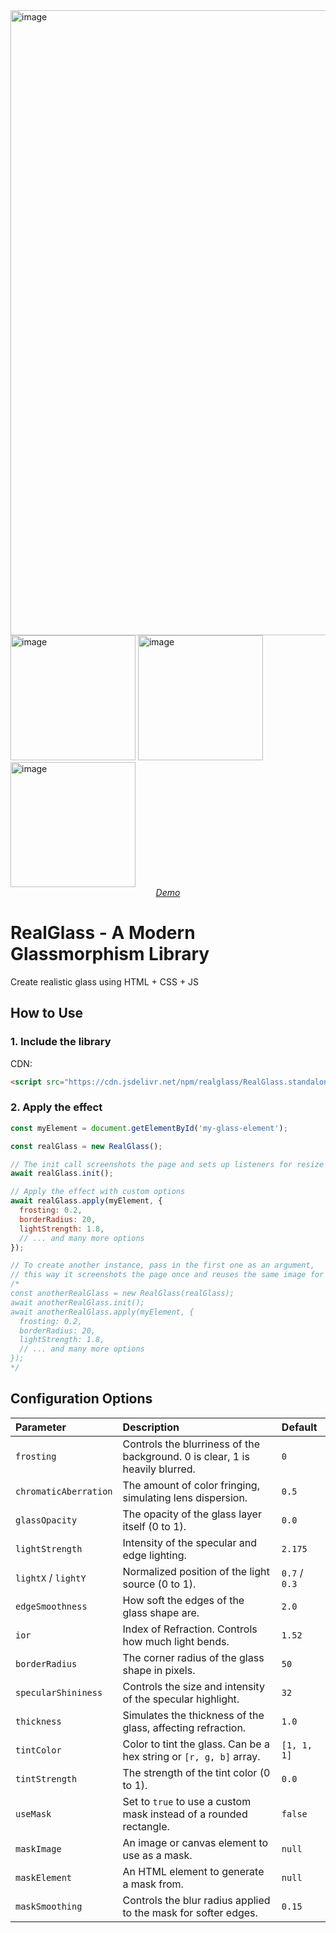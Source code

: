 <img width="1000" alt="image" src="https://github.com/user-attachments/assets/697d4d4a-ee17-4604-b5cb-fa861d93a2e3" />

<img height="200" alt="image" src="https://github.com/user-attachments/assets/bdcb1d54-b911-4680-8f48-71274b3ce850" />
<img height="200" alt="image" src="https://github.com/user-attachments/assets/972dada1-2439-4a89-9ca6-f3c2b9dcdae4" />
<img height="200" alt="image" src="https://github.com/user-attachments/assets/a4382a5c-14ef-4187-b736-f419672cae52" />






<br/>
<div align=center><a href="https://real-glass.vercel.app"><i>Demo</i></a></div>

# RealGlass - A Modern Glassmorphism Library

Create realistic glass using HTML + CSS + JS

## How to Use

### 1. Include the library

CDN:

```html
<script src="https://cdn.jsdelivr.net/npm/realglass/RealGlass.standalone.js"></script>
```

### 2. Apply the effect

```javascript
const myElement = document.getElementById('my-glass-element');

const realGlass = new RealGlass();

// The init call screenshots the page and sets up listeners for resize
await realGlass.init();

// Apply the effect with custom options
await realGlass.apply(myElement, {
  frosting: 0.2,
  borderRadius: 20,
  lightStrength: 1.8,
  // ... and many more options
});

// To create another instance, pass in the first one as an argument, 
// this way it screenshots the page once and reuses the same image for all instances
/*
const anotherRealGlass = new RealGlass(realGlass);
await anotherRealGlass.init();
await anotherRealGlass.apply(myElement, {
  frosting: 0.2,
  borderRadius: 20,
  lightStrength: 1.8,
  // ... and many more options
});
*/
```

## Configuration Options

| Parameter | Description | Default |
| :--- | :--- | :--- |
| `frosting` | Controls the blurriness of the background. 0 is clear, 1 is heavily blurred. | `0` |
| `chromaticAberration` | The amount of color fringing, simulating lens dispersion. | `0.5` |
| `glassOpacity` | The opacity of the glass layer itself (0 to 1). | `0.0` |
| `lightStrength` | Intensity of the specular and edge lighting. | `2.175` |
| `lightX` / `lightY` | Normalized position of the light source (0 to 1). | `0.7` / `0.3` |
| `edgeSmoothness` | How soft the edges of the glass shape are. | `2.0` |
| `ior` | Index of Refraction. Controls how much light bends. | `1.52` |
| `borderRadius` | The corner radius of the glass shape in pixels. | `50` |
| `specularShininess` | Controls the size and intensity of the specular highlight. | `32` |
| `thickness` | Simulates the thickness of the glass, affecting refraction. | `1.0` |
| `tintColor` | Color to tint the glass. Can be a hex string or `[r, g, b]` array. | `[1, 1, 1]` |
| `tintStrength` | The strength of the tint color (0 to 1). | `0.0` |
| `useMask` | Set to `true` to use a custom mask instead of a rounded rectangle. | `false` |
| `maskImage` | An image or canvas element to use as a mask. | `null` |
| `maskElement` | An HTML element to generate a mask from. | `null` |
| `maskSmoothing` | Controls the blur radius applied to the mask for softer edges. | `0.15` |
